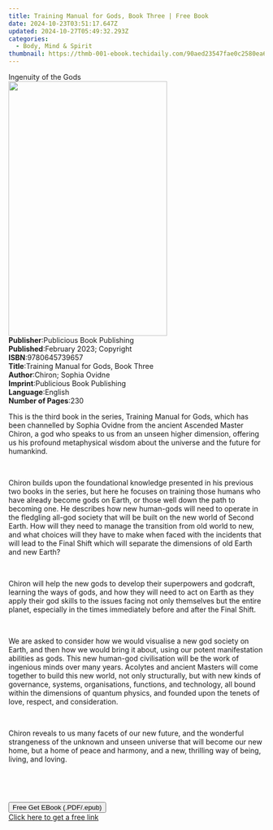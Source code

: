 ```yaml
---
title: Training Manual for Gods, Book Three | Free Book
date: 2024-10-23T03:51:17.647Z
updated: 2024-10-27T05:49:32.293Z
categories:
  - Body, Mind & Spirit
thumbnail: https://thmb-001-ebook.techidaily.com/90aed23547fae0c2580ea6c0b117952b8e62162d33b83e6c82e45e6611077e12.jpg
---
```

<main id="book-container">
  <div class="flex flex-col">
    <div class="book-brief flex-1 py-6 px-4 sm:p-6 md:py-10 md:px-8">
      <!-- brief-->
      <div class="book-brief-main">Ingenuity of the Gods</div>
    </div>
    <div
      class="book-meta-info flex-1 grid gap-4 col-start-1 col-end-3 row-start-1 sm:mb-6 sm:grid-cols-4 lg:gap-6 lg:col-start-2 lg:row-end-6 lg:row-span-6 lg:mb-0"
    >
      <div
        class="book-meta-info-left place-content-center mt-4 p-4 text-sm leading-6 col-start-2 col-span-2 dark:text-slate-400"
      >
        <img
          class="w-full h-500 object-cover rounded-lg sm:h-255 sm:col-span-2 lg:col-span-full"
          src="https://img-001-ebook.techidaily.com/f2f6a4ddd0f20ccdfc086d09f15e108a88db89162edff68d76768cbe8442bbf7.jpg"
          alt=""
          width="312"
          height="500"
        />
      </div>
      <div
        class="book-meta-info-right mt-2 col-start-1 row-start-2 col-span-3 self-center"
      >
        <!-- meta data  -->
        <div class="flex flex-col px-4 md:px-8">
          <div class="flex-1">
            <strong>Publisher</strong>:<span class="px-2"
              >Publicious Book Publishing</span
            >
          </div>
          <div class="flex-1">
            <strong>Published</strong>:<span class="px-2"
              >February 2023; Copyright</span
            >
          </div>
          <div class="flex-1">
            <strong>ISBN</strong>:<span class="px-2">9780645739657</span>
          </div>
          <div class="flex-1">
            <strong>Title</strong>:<span class="px-2"
              >Training Manual for Gods, Book Three</span
            >
          </div>
          <div class="flex-1">
            <strong>Author</strong>:<span class="px-2"
              >Chiron; Sophia Ovidne</span
            >
          </div>
          <div class="flex-1">
            <strong>Imprint</strong>:<span class="px-2"
              >Publicious Book Publishing</span
            >
          </div>
          <div class="flex-1">
            <strong>Language</strong>:<span class="px-2">English</span>
          </div>
          <div class="flex-1">
            <strong>Number of Pages</strong>:<span class="px-2">230</span>
          </div>
        </div>
      </div>
    </div>
    <div class="book-description flex-1 py-6 px-4 sm:p-6 md:py-10 md:px-8">
      <div class="book-description-main">
        <div accordion-content="" id="description">
          <p class="ql-align-justify">
            This is the third book in the series, Training Manual for Gods,
            which has been channelled by Sophia Ovidne from the ancient Ascended
            Master Chiron, a god who speaks to us from an unseen higher
            dimension, offering us his profound metaphysical wisdom about the
            universe and the future for humankind.
          </p>
          <p class="ql-align-justify">&nbsp;</p>
          <p class="ql-align-justify">
            Chiron builds upon the foundational knowledge presented in his
            previous two books in the series, but here he focuses on training
            those humans who have already become gods on Earth, or those well
            down the path to becoming one. He describes how new human-gods will
            need to operate in the fledgling all-god society that will be built
            on the new world of Second Earth. How will they need to manage the
            transition from old world to new, and what choices will they have to
            make when faced with the incidents that will lead to the Final Shift
            which will separate the dimensions of old Earth and new Earth?
          </p>
          <p class="ql-align-justify">
            <span style="color: rgb(112, 173, 71)">&nbsp;</span>
          </p>
          <p class="ql-align-justify">
            Chiron will help the new gods to develop their superpowers and
            godcraft, learning the ways of gods, and how they will need to act
            on Earth as they apply their god skills to the issues facing not
            only themselves but the entire planet, especially in the times
            immediately before and after the Final Shift.
          </p>
          <p class="ql-align-justify">&nbsp;</p>
          <p class="ql-align-justify">
            We are asked to consider how we would visualise a new god society on
            Earth, and then how we would bring it about, using our potent
            manifestation abilities as gods. This new human-god civilisation
            will be the work of ingenious minds over many years. Acolytes and
            ancient Masters will come together to build this new world, not only
            structurally, but with new kinds of governance, systems,
            organisations, functions, and technology, all bound within the
            dimensions of quantum physics, and founded upon the tenets of love,
            respect, and consideration.
          </p>
          <p class="ql-align-justify">&nbsp;</p>
          <p class="ql-align-justify">
            Chiron reveals to us many facets of our new future, and the
            wonderful strangeness of the unknown and unseen universe that will
            become our new home, but a home of peace and harmony, and a new,
            thrilling way of being, living, and loving.
          </p>
          <p class="ql-align-justify">&nbsp;</p>
          <p><br /></p>
        </div>
        <div class="accordion-fader"></div>
      </div>
    </div>
    <div class="book-excerpts flex-1 py-6 px-4 sm:p-6 md:py-10 md:px-8"></div>
    <div
      class="book-about-author flex-1 py-6 px-4 sm:p-6 md:py-10 md:px-8"
    ></div>
    <div class="book-free-get flex-1 py-6 px-4 sm:p-6 md:py-10 md:px-8">
      <button
        id="btn-free-get"
        class="bg-blue-500 hover:bg-blue-700 text-white font-bold py-2 px-4 rounded"
      >
        Free Get EBook (.PDF/.epub)
      </button>
      <div id="countdown-display" class="px-2 text-lg mt-2"></div>
      <a
        id="free-link"
        class="hidden bg-blue-500 hover:bg-blue-700 text-white font-bold py-2 px-4 rounded"
        href="https://www.ebooks.com/en-us/book/210790285/training-manual-for-gods-book-three/chiron/"
        target="_blank"
        >Click here to get a free link</a
      >
    </div>
    <script>
      let countdownTime = 0;
      let countdownInterval = null;
      document
        .getElementById('btn-free-get')
        .addEventListener('click', startCountdown);
      function startCountdown() {
        countdownTime = new Date().getTime() + 60000 * 3;
        countdownInterval = setInterval(updateCountdown, 1000);
        document.getElementById('btn-free-get').disabled = true;
        document
          .getElementById('btn-free-get')
          .classList.add('bg-gray-500', 'cursor-not-allowed');
      }
      function updateCountdown() {
        let currentTime = new Date().getTime();
        let timeLeft = countdownTime - currentTime;
        let secondsLeft = Math.floor(timeLeft / 1000);
        document.getElementById('countdown-display').innerHTML =
          `Remaining time: ${secondsLeft} seconds.`;
        if (secondsLeft <= 0) {
          clearInterval(countdownInterval);
          document.getElementById('btn-free-get').classList.add('hidden');
          document.getElementById('free-link').classList.remove('hidden');
          document.getElementById('countdown-display').innerHTML = '';
        }
      }
    </script>
  </div>
</main>

<ins class="adsbygoogle"
      style="display:block"
      data-ad-client="ca-pub-7571918770474297"
      data-ad-slot="8358498916"
      data-ad-format="auto"
      data-full-width-responsive="true"></ins>
    